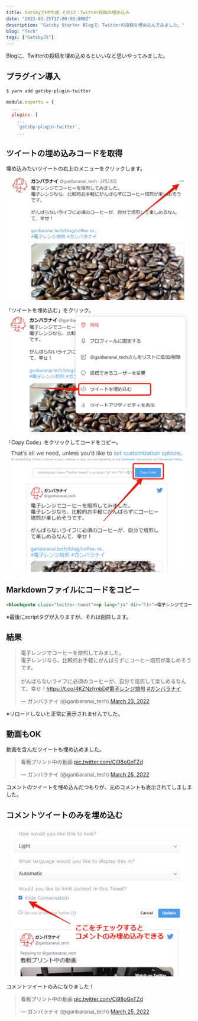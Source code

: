 ```yaml
---
title: GatsbyでHP作成 その12：Twitter投稿の埋め込み
date: "2022-03-25T17:00:00.000Z"
description: "Gatsby Starter Blogで、Twitterの投稿を埋め込んでみました。"
blog: "Tech"
tags: ["GatsbyJS"]
---
```


Blogに、Twitterの投稿を埋め込めるといいなと思いやってみました。

## プラグイン導入

```shell
$ yarn add gatsby-plugin-twitter
```

```jsx{5}:title=gatsby-config.js
module.exports = {
  ...
  plugins: [
    ...
    `gatsby-plugin-twitter`,
    ...
```

## ツイートの埋め込みコードを取得

埋め込みたいツイートの右上のメニューをクリックします。  
![](d8e6f345c704736fe0de90d3cca091c9.jpg)


「ツイートを埋め込む」をクリック。
![](3d8c95da8671a57e0629dd9009e7292f.png)

「Copy Code」をクリックしてコードをコピー。
![](a1d4e3093397f469edcd99043ab7ccbc.png)

## Markdownファイルにコードをコピー

```html:title=index.md
<blockquote class="twitter-tweet"><p lang="ja" dir="ltr">電子レンジでコーヒーを焙煎してみました。<br>電子レンジなら、比較的お手軽にがんばらずにコーヒー焙煎が楽しめそうです。<br><br>がんばらないライフに必須のコーヒーが、自分で焙煎して楽しめるなんて、幸せ！<a href="https://t.co/4KZNzfrnbD">https://t.co/4KZNzfrnbD</a><a href="https://twitter.com/hashtag/%E9%9B%BB%E5%AD%90%E3%83%AC%E3%83%B3%E3%82%B8%E7%84%99%E7%85%8E?src=hash&amp;ref_src=twsrc%5Etfw">#電子レンジ焙煎</a> <a href="https://twitter.com/hashtag/%E3%82%AC%E3%83%B3%E3%83%90%E3%83%A9%E3%83%8A%E3%82%A4?src=hash&amp;ref_src=twsrc%5Etfw">#ガンバラナイ</a></p>&mdash; ガンバラナイ (@ganbaranai_tech) <a href="https://twitter.com/ganbaranai_tech/status/1506644515247255562?ref_src=twsrc%5Etfw">March 23, 2022</a></blockquote> 
```

※最後にscriptタグが入りますが、それは削除します。

## 結果

<blockquote class="twitter-tweet"><p lang="ja" dir="ltr">電子レンジでコーヒーを焙煎してみました。<br>電子レンジなら、比較的お手軽にがんばらずにコーヒー焙煎が楽しめそうです。<br><br>がんばらないライフに必須のコーヒーが、自分で焙煎して楽しめるなんて、幸せ！<a href="https://t.co/4KZNzfrnbD">https://t.co/4KZNzfrnbD</a><a href="https://twitter.com/hashtag/%E9%9B%BB%E5%AD%90%E3%83%AC%E3%83%B3%E3%82%B8%E7%84%99%E7%85%8E?src=hash&amp;ref_src=twsrc%5Etfw">#電子レンジ焙煎</a> <a href="https://twitter.com/hashtag/%E3%82%AC%E3%83%B3%E3%83%90%E3%83%A9%E3%83%8A%E3%82%A4?src=hash&amp;ref_src=twsrc%5Etfw">#ガンバラナイ</a></p>&mdash; ガンバラナイ (@ganbaranai_tech) <a href="https://twitter.com/ganbaranai_tech/status/1506644515247255562?ref_src=twsrc%5Etfw">March 23, 2022</a></blockquote> 

※リロードしないと正常に表示されませんでした。


## 動画もOK

動画を含んだツイートも埋め込めました。

<blockquote class="twitter-tweet"><p lang="ja" dir="ltr">看板プリント中の動画 <a href="https://t.co/Ci98oGnTZd">pic.twitter.com/Ci98oGnTZd</a></p>&mdash; ガンバラナイ (@ganbaranai_tech) <a href="https://twitter.com/ganbaranai_tech/status/1507258965344006150?ref_src=twsrc%5Etfw">March 25, 2022</a></blockquote>

コメントのツイートを埋め込んだつもりが、元のコメントも表示されてしましました。

## コメントツイートのみを埋め込む

![](be4a39d0d7d3f001e089434222f47f03.png)

コメントツイートのみになりました！
<blockquote class="twitter-tweet" data-conversation="none"><p lang="ja" dir="ltr">看板プリント中の動画 <a href="https://t.co/Ci98oGnTZd">pic.twitter.com/Ci98oGnTZd</a></p>&mdash; ガンバラナイ (@ganbaranai_tech) <a href="https://twitter.com/ganbaranai_tech/status/1507258965344006150?ref_src=twsrc%5Etfw">March 25, 2022</a></blockquote>


